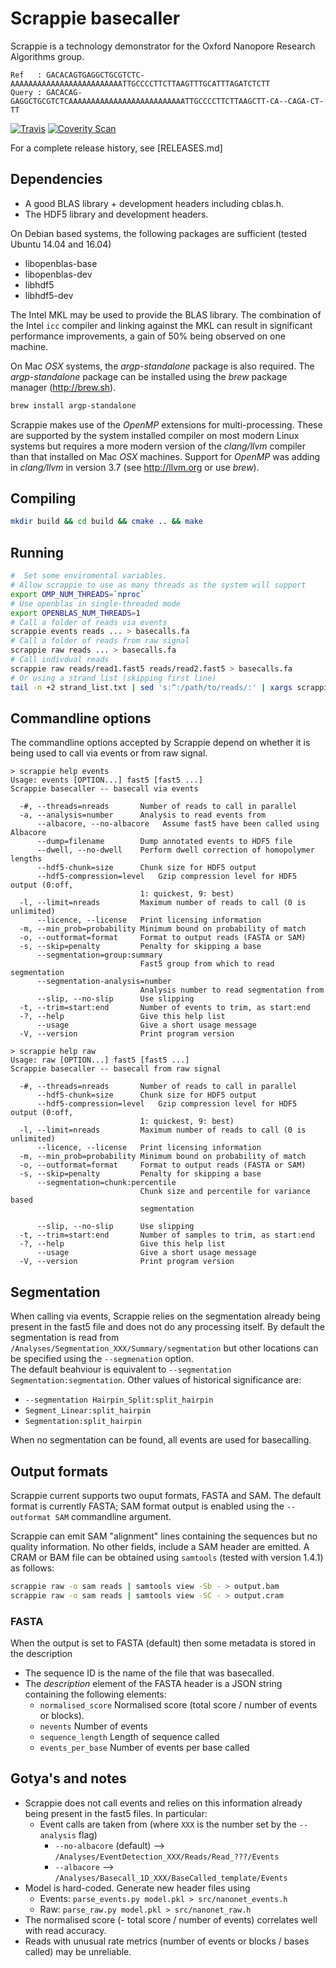 # Scrappie basecaller

Scrappie is a technology demonstrator for the Oxford Nanopore Research Algorithms group.
```
Ref   : GACACAGTGAGGCTGCGTCTC-AAAAAAAAAAAAAAAAAAAAAAAAATTGCCCCTTCTTAAGTTTGCATTTAGATCTCTT
Query : GACACAG-GAGGCTGCGTCTCAAAAAAAAAAAAAAAAAAAAAAAAAATTGCCCCTTCTTAAGCTT-CA--CAGA-CT-TT
```

[![Travis](https://img.shields.io/travis/nanoporetech/scrappie.svg)]()
[![Coverity Scan](https://img.shields.io/coverity/scan/12969.svg)]()

For a complete release history, see [RELEASES.md]

## Dependencies
* A good BLAS library + development headers including cblas.h.
* The HDF5 library and development headers.

On Debian based systems, the following packages are sufficient (tested Ubuntu 14.04 and 16.04)
* libopenblas-base
* libopenblas-dev
* libhdf5
* libhdf5-dev

The Intel MKL may be used to provide the BLAS library.  The combination of the Intel `icc`
compiler and linking against the MKL can result in significant performance improvements, a
gain of 50% being observed on one machine.

On Mac _OSX_ systems, the _argp-standalone_ package is also required.  The *argp-standalone* package
can be installed using the *brew* package manager (http://brew.sh).
```bash
brew install argp-standalone
```

Scrappie makes use of the *OpenMP* extensions for multi-processing.  These are supported
by the system installed compiler on most modern Linux systems but requires a more modern version
of the *clang/llvm* compiler than that installed on Mac _OSX_ machines.  Support for *OpenMP* was
adding in *clang/llvm* in version 3.7 (see http://llvm.org or use *brew*).

## Compiling
```bash
mkdir build && cd build && cmake .. && make
```

## Running
```bash
#  Set some enviromental variables.  
# Allow scrappie to use as many threads as the system will support
export OMP_NUM_THREADS=`nproc`
# Use openblas in single-threaded mode
export OPENBLAS_NUM_THREADS=1
# Call a folder of reads via events
scrappie events reads ... > basecalls.fa
# Call a folder of reads from raw signal
scrappie raw reads ... > basecalls.fa
# Call indivdual reads
scrappie raw reads/read1.fast5 reads/read2.fast5 > basecalls.fa
# Or using a strand list (skipping first line)
tail -n +2 strand_list.txt | sed 's:^:/path/to/reads/:' | xargs scrappie raw > basecalls.fa
```

## Commandline options
The commandline options accepted by Scrappie depend on whether it is being used to call
via events or from raw signal.
```
> scrappie help events
Usage: events [OPTION...] fast5 [fast5 ...]
Scrappie basecaller -- basecall via events

  -#, --threads=nreads       Number of reads to call in parallel
  -a, --analysis=number      Analysis to read events from
      --albacore, --no-albacore   Assume fast5 have been called using Albacore
      --dump=filename        Dump annotated events to HDF5 file
      --dwell, --no-dwell    Perform dwell correction of homopolymer lengths
      --hdf5-chunk=size      Chunk size for HDF5 output
      --hdf5-compression=level   Gzip compression level for HDF5 output (0:off,
                             1: quickest, 9: best)
  -l, --limit=nreads         Maximum number of reads to call (0 is unlimited)
      --licence, --license   Print licensing information
  -m, --min_prob=probability Minimum bound on probability of match
  -o, --outformat=format     Format to output reads (FASTA or SAM)
  -s, --skip=penalty         Penalty for skipping a base
      --segmentation=group:summary
                             Fast5 group from which to read segmentation
      --segmentation-analysis=number
                             Analysis number to read segmentation from
      --slip, --no-slip      Use slipping
  -t, --trim=start:end       Number of events to trim, as start:end
  -?, --help                 Give this help list
      --usage                Give a short usage message
  -V, --version              Print program version
```


```
> scrappie help raw
Usage: raw [OPTION...] fast5 [fast5 ...]
Scrappie basecaller -- basecall from raw signal

  -#, --threads=nreads       Number of reads to call in parallel
      --hdf5-chunk=size      Chunk size for HDF5 output
      --hdf5-compression=level   Gzip compression level for HDF5 output (0:off,
                             1: quickest, 9: best)
  -l, --limit=nreads         Maximum number of reads to call (0 is unlimited)
      --licence, --license   Print licensing information
  -m, --min_prob=probability Minimum bound on probability of match
  -o, --outformat=format     Format to output reads (FASTA or SAM)
  -s, --skip=penalty         Penalty for skipping a base
      --segmentation=chunk:percentile
                             Chunk size and percentile for variance based
                             segmentation

      --slip, --no-slip      Use slipping
  -t, --trim=start:end       Number of samples to trim, as start:end
  -?, --help                 Give this help list
      --usage                Give a short usage message
  -V, --version              Print program version
```

## Segmentation
When calling via events, Scrappie relies on the segmentation already being present in the fast5 file
and does not do any processing itself.  By default the segmentation is read from 
`/Analyses/Segmentation_XXX/Summary/segmentation` but other locations can be specified using the
`--segmenation` option.  
The default beahviour is equivalent to `--segmentation  Segmentation:segmentation`.
Other values of historical significance are:
* `--segmentation Hairpin_Split:split_hairpin`
* `Segment_Linear:split_hairpin`
* `Segmentation:split_hairpin`

When no segmentation can be found, all events are used for basecalling.


## Output formats
Scrappie current supports two ouput formats, FASTA and SAM.  The default format is currently FASTA;
SAM format output is enabled using the `--outformat SAM` commandline argument.

Scrappie can emit SAM "alignment" lines containing the sequences but no quality information.  No other fields, include a SAM header are emitted.  A CRAM or BAM file can be obtained using `samtools` (tested with version 1.4.1) as follows:

```bash
scrappie raw -o sam reads | samtools view -Sb - > output.bam
scrappie raw -o sam reads | samtools view -SC - > output.cram
```

### FASTA
When the output is set to FASTA (default) then some metadata is stored in the description
  * The sequence ID is the name of the file that was basecalled.
  * The *description* element of the FASTA header is a JSON string containing the following elements:
    * `normalised_score` Normalised score (total score / number of events or blocks).
    * `nevents` Number of events
    * `sequence_length` Length of sequence called
    * `events_per_base` Number of events per base called


## Gotya's and notes
* Scrappie does not call events and relies on this information already being present in the fast5 files.  In particular:
  * Event calls are taken from (where `XXX` is the number set by the `--analysis` flag)
    * `--no-albacore` (default) --> `/Analyses/EventDetection_XXX/Reads/Read_???/Events`
    * `--albacore` --> `/Analyses/Basecall_1D_XXX/BaseCalled_template/Events`
* Model is hard-coded.  Generate new header files using 
  * Events: `parse_events.py model.pkl > src/nanonet_events.h`
  * Raw: `parse_raw.py model.pkl > src/nanonet_raw.h`
* The normalised score (- total score / number of events) correlates well with read accuracy.
* Reads with unusual rate metrics (number of events or blocks / bases called) may be unreliable.
